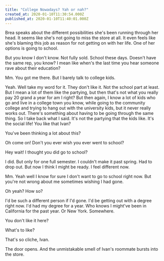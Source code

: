 ```yaml
---
title: "College Nowadays? Yah or nah?"
created_at: 2020-01-10T11:30:54.000Z
published_at: 2020-01-10T11:40:01.000Z
---
```

Brea speaks about the different possibilities she's been running through her head. It seems like she's not going to miss the store at all. It even feels like she's blaming this job as reason for not getting on with her life. One of her options is going to school.

But you know I don't know. Not fully sold. School these days. Doesn't have the same rep, you know? I mean like when's the last time you hear someone rave about their education? 

Mm. You got me there. But I barely talk to college kids. 

Yeah. Well take my word for it. They don't like it. Not the school part at least. But I mean a lot of them like the partying, but then that's not what you really pay 20 grand a year for am I right? But then again, I know a lot of kids who go and live in a college town you know, while going to the community college and trying to hang out with the university kids, but it never really works out. There's something about having to be going through the same thing. So I take back what I said. It's not the partying that the kids like. It's the social life! You like that Ivan?

You've been thinking a lot about this?

Oh come on! Don't you ever wish you ever went to school?

Hey wait! I thought you did go to school?

I did. But only for one full semester. I couldn't make it past spring. Had to drop out. But now I think I might be ready. I feel different now.

Mm. Yeah well I know for sure I don't want to go to school right now. But you're not wrong about me sometimes wishing I had gone.

Oh yeah? How so?

I'd be such a different person if I'd gone. I'd be getting out with a degree right now. I'd had my degree for a year. Who knows I might've been in California for the past year. Or New York. Somewhere.

You don't like it here?

What's to like?

That's so cliche, Ivan. 

The door opens. And the unmistakable smell of Ivan's roommate bursts into the store.
